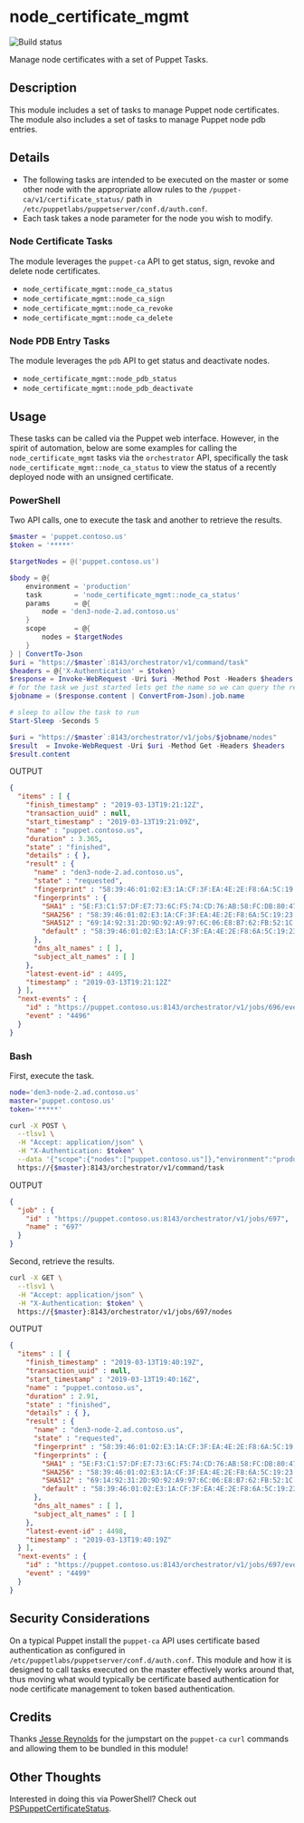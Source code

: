 
# node_certificate_mgmt
![Build status](https://ci.appveyor.com/api/projects/status/66uwj4qx76ou0bui/branch/master?svg=true&passingText=master%20-%20PASSING&pendingText=master%20-%20PENDING&failingText=master%20-%20FAILING)

Manage node certificates with a set of Puppet Tasks.

## Description
This module includes a set of tasks to manage Puppet node certificates. The module also includes a set of tasks to manage Puppet node pdb entries.

## Details
- The following tasks are intended to be executed on the master or some other node with the appropriate allow rules to the `/puppet-ca/v1/certificate_status/` path in `/etc/puppetlabs/puppetserver/conf.d/auth.conf`.
- Each task takes a node parameter for the node you wish to modify.

### Node Certificate Tasks
The module leverages the `puppet-ca` API to get status, sign, revoke and delete node certificates.

- `node_certificate_mgmt::node_ca_status`
- `node_certificate_mgmt::node_ca_sign`
- `node_certificate_mgmt::node_ca_revoke`
- `node_certificate_mgmt::node_ca_delete`

### Node PDB Entry Tasks
The module leverages the `pdb` API to get status and deactivate nodes.

- `node_certificate_mgmt::node_pdb_status`
- `node_certificate_mgmt::node_pdb_deactivate`

## Usage
These tasks can be called via the Puppet web interface. However, in the spirit of automation, below are some examples for calling the `node_certificate_mgmt` tasks via the `orchestrator` API, specifically the task `node_certificate_mgmt::node_ca_status` to view the status of a recently deployed node with an unsigned certificate.

### PowerShell
Two API calls, one to execute the task and another to retrieve the results.
```powershell
$master = 'puppet.contoso.us'
$token = '*****'

$targetNodes = @('puppet.contoso.us')

$body = @{
    environment = 'production'
    task        = 'node_certificate_mgmt::node_ca_status'
    params      = @{
        node = 'den3-node-2.ad.contoso.us'
    }
    scope       = @{
        nodes = $targetNodes
    }
} | ConvertTo-Json
$uri = "https://$master`:8143/orchestrator/v1/command/task"
$headers = @{'X-Authentication' = $token}
$response = Invoke-WebRequest -Uri $uri -Method Post -Headers $headers -Body $body
# for the task we just started lets get the name so we can query the results
$jobname = ($response.content | ConvertFrom-Json).job.name

# sleep to allow the task to run
Start-Sleep -Seconds 5

$uri = "https://$master`:8143/orchestrator/v1/jobs/$jobname/nodes"
$result  = Invoke-WebRequest -Uri $uri -Method Get -Headers $headers
$result.content
```
OUTPUT
```json
{
  "items" : [ {
    "finish_timestamp" : "2019-03-13T19:21:12Z",
    "transaction_uuid" : null,
    "start_timestamp" : "2019-03-13T19:21:09Z",
    "name" : "puppet.contoso.us",
    "duration" : 3.365,
    "state" : "finished",
    "details" : { },
    "result" : {
      "name" : "den3-node-2.ad.contoso.us",
      "state" : "requested",
      "fingerprint" : "58:39:46:01:02:E3:1A:CF:3F:EA:4E:2E:F8:6A:5C:19:23:BA:34:7D:AB:04:74:D2:25:5F:AB:4A:66:1E:1A:03",
      "fingerprints" : {
        "SHA1" : "5E:F3:C1:57:DF:E7:73:6C:F5:74:CD:76:AB:58:FC:DB:80:47:BE:0E",
        "SHA256" : "58:39:46:01:02:E3:1A:CF:3F:EA:4E:2E:F8:6A:5C:19:23:BA:34:7D:AB:04:74:D2:25:5F:AB:4A:66:1E:1A:03",
        "SHA512" : "69:14:92:31:2D:9D:92:A9:97:6C:06:E8:B7:62:FB:52:1C:52:ED:A5:AB:7C:E3:12:06:4A:08:21:F0:E3:BA:E2:C5:BF:B1:3A:2F:44:C7:D9:E1:28:4D:AA:A8:CA:76:86:EE:5C:6E:2C:DE:FD:BB:1E:71:B2:D1:AB:DE:F3:ED:47",
        "default" : "58:39:46:01:02:E3:1A:CF:3F:EA:4E:2E:F8:6A:5C:19:23:BA:34:7D:AB:04:74:D2:25:5F:AB:4A:66:1E:1A:03"
      },
      "dns_alt_names" : [ ],
      "subject_alt_names" : [ ]
    },
    "latest-event-id" : 4495,
    "timestamp" : "2019-03-13T19:21:12Z"
  } ],
  "next-events" : {
    "id" : "https://puppet.contoso.us:8143/orchestrator/v1/jobs/696/events?start=4496",
    "event" : "4496"
  }
}
```

### Bash
First, execute the task.
```bash
node='den3-node-2.ad.contoso.us'
master='puppet.contoso.us'
token='*****'

curl -X POST \
  --tlsv1 \
  -H "Accept: application/json" \
  -H "X-Authentication: $token" \
  --data '{"scope":{"nodes":["puppet.contoso.us"]},"environment":"production","params":{"node":"den3-node-2.ad.contoso.us"},"task":"node_certificate_mgmt::node_ca_status"}' \
  https://{$master}:8143/orchestrator/v1/command/task
```
OUTPUT
```json
{
  "job" : {
    "id" : "https://puppet.contoso.us:8143/orchestrator/v1/jobs/697",
    "name" : "697"
  }
}
```
Second, retrieve the results.
```bash
curl -X GET \
  --tlsv1 \
  -H "Accept: application/json" \
  -H "X-Authentication: $token" \
  https://{$master}:8143/orchestrator/v1/jobs/697/nodes
```
OUTPUT
```json
{
  "items" : [ {
    "finish_timestamp" : "2019-03-13T19:40:19Z",
    "transaction_uuid" : null,
    "start_timestamp" : "2019-03-13T19:40:16Z",
    "name" : "puppet.contoso.us",
    "duration" : 2.91,
    "state" : "finished",
    "details" : { },
    "result" : {
      "name" : "den3-node-2.ad.contoso.us",
      "state" : "requested",
      "fingerprint" : "58:39:46:01:02:E3:1A:CF:3F:EA:4E:2E:F8:6A:5C:19:23:BA:34:7D:AB:04:74:D2:25:5F:AB:4A:66:1E:1A:03",
      "fingerprints" : {
        "SHA1" : "5E:F3:C1:57:DF:E7:73:6C:F5:74:CD:76:AB:58:FC:DB:80:47:BE:0E",
        "SHA256" : "58:39:46:01:02:E3:1A:CF:3F:EA:4E:2E:F8:6A:5C:19:23:BA:34:7D:AB:04:74:D2:25:5F:AB:4A:66:1E:1A:03",
        "SHA512" : "69:14:92:31:2D:9D:92:A9:97:6C:06:E8:B7:62:FB:52:1C:52:ED:A5:AB:7C:E3:12:06:4A:08:21:F0:E3:BA:E2:C5:BF:B1:3A:2F:44:C7:D9:E1:28:4D:AA:A8:CA:76:86:EE:5C:6E:2C:DE:FD:BB:1E:71:B2:D1:AB:DE:F3:ED:47",
        "default" : "58:39:46:01:02:E3:1A:CF:3F:EA:4E:2E:F8:6A:5C:19:23:BA:34:7D:AB:04:74:D2:25:5F:AB:4A:66:1E:1A:03"
      },
      "dns_alt_names" : [ ],
      "subject_alt_names" : [ ]
    },
    "latest-event-id" : 4498,
    "timestamp" : "2019-03-13T19:40:19Z"
  } ],
  "next-events" : {
    "id" : "https://puppet.contoso.us:8143/orchestrator/v1/jobs/697/events?start=4499",
    "event" : "4499"
  }
}
```

## Security Considerations
On a typical Puppet install the `puppet-ca` API uses certificate based authentication as configured in `/etc/puppetlabs/puppetserver/conf.d/auth.conf`. This module and how it is designed to call tasks executed on the master effectively works around that, thus moving what would typically be certificate based authentication for node certificate management to token based authentication.

## Credits

Thanks [Jesse Reynolds](https://github.com/jessereynolds) for the jumpstart on the `puppet-ca` `curl` commands and allowing them to be bundled in this module!

## Other Thoughts
Interested in doing this via PowerShell? Check out [PSPuppetCertificateStatus](https://github.com/joeycontoso/PSPuppetCertificateStatus).